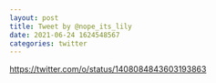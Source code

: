 ```yaml
--- 
layout: post 
title: Tweet by @nope_its_lily 
date: 2021-06-24 1624548567 
categories: twitter 
--- 
```

https://twitter.com/o/status/1408084843603193863